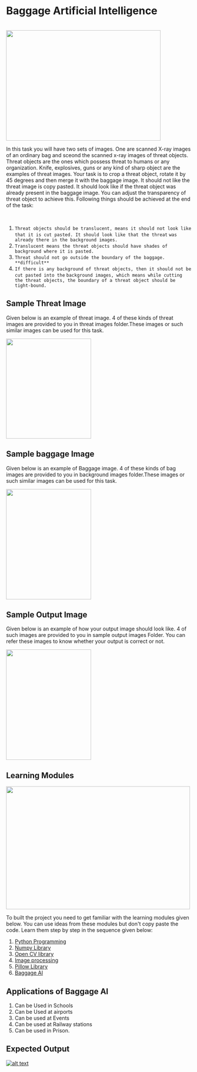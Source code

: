 # Baggage Artificial Intelligence

<BR>
   
<img align = "center" width = "420"  height = "300" src = "https://github.com/varun7860/Artificial-Intelligence/blob/main/Image%20Processing/Baggage%20AI/Assets/Baggage.gif">

<BR>
   
In this task you will have two sets of images. One are scanned X-ray images of an ordinary bag and sceond the scanned x-ray
images of threat objects. Threat objects are the ones which possess threat to humans or any organization. Knife, explosives, guns or
any kind of sharp object are the examples of threat images. Your task is to crop a threat object, rotate it by 45 degrees and then 
merge it with the baggage image. It should not like the threat image is copy pasted. It should look like if the threat object was 
already present in the baggage image. You can adjust the transparency of threat object to achieve this. Following things should be
achieved at the end of the task:

<BR>

1. `Threat objects should be translucent, means it should not look like that it is cut pasted. It should look like that the threat`
   `was already there in the background images.`   
2. `Translucent means the threat objects should have shades of background where it is pasted.`
3. `Threat should not go outside the boundary of the baggage. **difficult**`
4. `If there is any background of threat objects, then it should not be cut pasted into the`
`background images, which means while cutting the threat objects, the boundary of a threat object should be tight-bound.`

## Sample Threat Image

Given below is an example of threat image. 4 of these kinds of threat images are provided to you in threat images folder.These images or such similar
images can be used for this task.

<img align = "center" width = "231"  height = "272" src = "https://github.com/varun7860/Artificial-Intelligence/blob/main/Image%20Processing/Baggage%20AI/Assets/threat.jpg">

## Sample baggage Image

Given below is an example of Baggage image. 4 of these kinds of bag images are provided to you in background images folder.These images or such similar
images can be used for this task.

<img align = "center" width = "231"  height = "300" src = "https://github.com/varun7860/Artificial-Intelligence/blob/main/Image%20Processing/Baggage%20AI/Assets/Bag.jpg">


## Sample Output Image

Given below is an example of how your output image should look like. 4 of such images are provided to you in sample output images 
Folder. You can refer these images to know whether your output is correct or not.

<img align = "center" width = "231"  height = "300" src = "https://github.com/varun7860/Artificial-Intelligence/blob/main/Image%20Processing/Baggage%20AI/Assets/Output%20Image.png">

## Learning Modules

<img align="center" width="500" height="334" src="https://github.com/varun7860/Artificial-Intelligence/blob/main/Image%20Processing/Dino%20T-Rex%20Game%20Using%20Gesture%20Recognition/Assets/Learning%20Modules.jpg">

To built the project you need to get familiar with the learning modules given below. You can use ideas from these modules but don't copy paste the code.
Learn them step by step in the sequence given below:

1. [Python Programming](https://www.w3schools.com/python/)
2. [Numpy Library](https://www.w3schools.com/python/numpy/numpy_intro.asp)
3. [Open CV library](https://www.geeksforgeeks.org/opencv-python-tutorial/)
4. [Image processing](https://en.wikipedia.org/wiki/Digital_image_processing)
5. [Pillow Library](https://pillow.readthedocs.io/en/3.0.x/handbook/tutorial.html)
6. [Baggage AI](https://www.baggageai.com/)


## Applications of Baggage AI
1. Can be Used in Schools
2. Can be Used at airports
3. Can be used at Events
4. Can be used at Railway stations
5. Can be used in Prison.


## Expected Output
[![alt text][1]][2]

[1]: https://github.com/varun7860/Artificial-Intelligence/blob/main/Image%20Processing/Dino%20T-Rex%20Game%20Using%20Gesture%20Recognition/Assets/Output.png
[2]: https://youtu.be/pOPRDNDMz3Q
